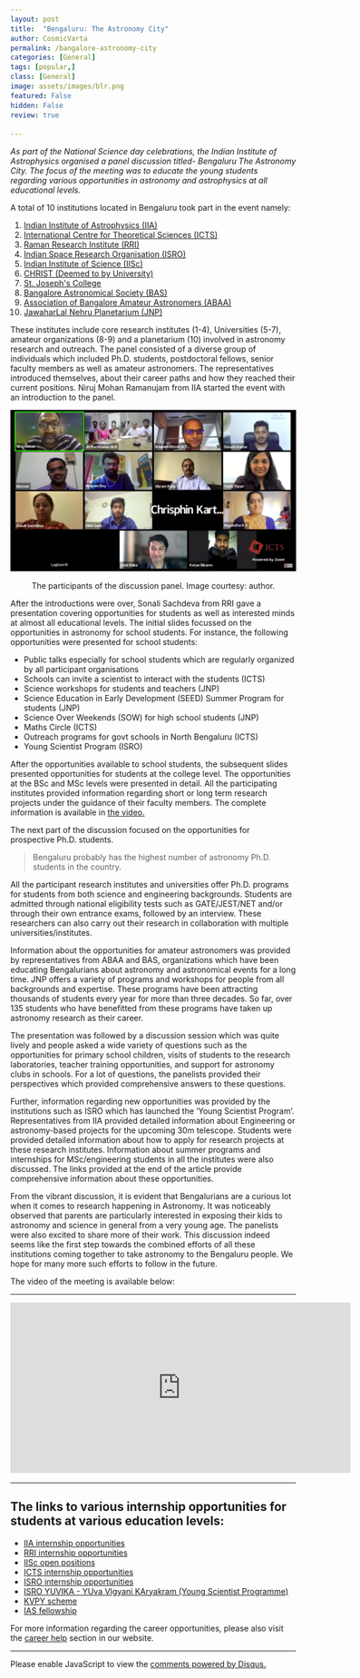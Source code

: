 ```yaml
---
layout: post
title:  "Bengaluru: The Astronomy City"
author: CosmicVarta
permalink: /bangalore-astronomy-city
categories: [General]
tags: [popular,]
class: [General]
image: assets/images/blr.png
featured: False
hidden: False
review: true

---
```


*As part of the National Science day celebrations, the Indian Institute of Astrophysics organised a panel discussion titled- Bengaluru The Astronomy City. The focus of the meeting was to educate the young students regarding various opportunities in astronomy and astrophysics at all educational levels.*


A total of 10 institutions located in Bengaluru took part in the event namely:

1. [Indian Institute of Astrophysics (IIA)](https://www.iiap.res.in/)
2. [International Centre for Theoretical Sciences (ICTS)](https://www.icts.res.in/)
3. [Raman Research Institute (RRI)](https://www.rri.res.in/)
4. [Indian Space Research Organisation (ISRO)](https://www.isro.gov.in/)
5. [Indian Institute of Science (IISc)](https://iisc.ac.in/)
6. [CHRIST (Deemed to by University)](https://christuniversity.in/)
7. [St. Joseph's College](https://www.sjc.ac.in/)
8. [Bangalore Astronomical Society (BAS)](https://bas.org.in/)
9. [Association of Bangalore Amateur Astronomers (ABAA)](https://abaaonline.blogspot.com/)
10. [JawaharLal Nehru Planetarium (JNP)](https://www.taralaya.org/)

These institutes include core research institutes (1-4), Universities (5-7), amateur organizations (8-9) and a planetarium (10) involved in astronomy research and outreach. The panel consisted of a diverse group of individuals which included Ph.D. students, postdoctoral fellows, senior faculty members as well as amateur astronomers.
The representatives introduced themselves, about their career paths and how they reached their current positions. Niruj Mohan Ramanujam from IIA started the event with an introduction to the panel.

<p align="center">
  <img src="../assets/images/blr.png">
</p>

<p align = "center"> The participants of the discussion panel. Image courtesy: author.
</p>

After the introductions were over, Sonali Sachdeva from RRI gave a presentation covering opportunities for students as well as interested minds at almost all educational levels. The initial slides focussed on the opportunities in astronomy for school students. For instance, the following opportunities were presented for school students:



- Public talks especially for school students which are regularly organized by all participant organisations
- Schools can invite a scientist to interact with the students (ICTS)
- Science workshops for students and teachers (JNP)
- Science Education in Early Development (SEED) Summer Program for students (JNP)
- Science Over Weekends (SOW) for high school students (JNP)
- Maths Circle (ICTS)
- Outreach programs for govt schools in North Bengaluru (ICTS)
- Young Scientist Program (ISRO)


After the opportunities available to school students, the subsequent slides presented opportunities for students at the college level. The opportunities at the BSc and MSc levels were presented in detail. All the participating institutes provided information regarding short or long term research projects under the guidance of their faculty members. The complete information is available in [the video.](https://www.youtube.com/watch?v=bB13TdvmkRU)

The next part of the discussion focused on the opportunities for prospective Ph.D. students.

> Bengaluru probably has the highest number of astronomy Ph.D. students in the country.
>

All the participant research institutes and universities offer Ph.D. programs for students from both science and engineering backgrounds. Students are admitted through national eligibility tests such as GATE/JEST/NET and/or through their own entrance exams, followed by an interview. These researchers can also carry out their research in collaboration with multiple universities/institutes.

Information about the opportunities for amateur astronomers was provided by representatives from ABAA and BAS, organizations which have been educating Bengalurians about astronomy and astronomical events for a long time. JNP offers a variety of programs and workshops for people from all backgrounds and expertise. These programs have been attracting thousands of students every year for more than three decades. So far, over 135 students who have benefitted from these programs have taken up astronomy research as their career.

The presentation was followed by a discussion session which was quite lively and people asked a wide variety of questions such as the opportunities for primary school children, visits of students to the research laboratories, teacher training opportunities, and support for astronomy clubs in schools. For a lot of questions, the panelists provided their perspectives which provided comprehensive answers to these questions.

Further, information regarding new opportunities was provided by the institutions such as ISRO which has launched the ‘Young Scientist Program’. Representatives from IIA provided detailed information about Engineering or astronomy-based projects for the upcoming 30m telescope. Students were provided detailed information about how to apply for research projects at these research institutes. Information about summer programs and internships for MSc/engineering students in all the institutes were also discussed. The links provided at the end of the article provide comprehensive information about these opportunities.

From the vibrant discussion, it is evident that Bengalurians are a curious lot when it comes to research happening in Astronomy. It was noticeably observed that parents are particularly interested in exposing their kids to astronomy and science in general from a very young age. The panelists were also excited to share more of their work. This discussion indeed seems like the first step towards the combined efforts of all these institutions coming together to take astronomy to the Bengaluru people. We hope for many more such efforts to follow in the future.

The video of the meeting is available below:

---

<iframe width="600" height="300" src="https://www.youtube.com/embed/bB13TdvmkRU" title="YouTube video player" frameborder="0" allow="accelerometer; autoplay; clipboard-write; encrypted-media; gyroscope; picture-in-picture" allowfullscreen></iframe>


---


## The links to various internship opportunities for students at various education levels:


- [IIA internship opportunities](https://www.iiap.res.in/?q=degree)
- [RRI internship opportunities](https://www.rri.res.in/careers/visiting-students)
- [IISc open positions](https://iisc.ac.in/positions-open/)
- [ICTS internship opportunities](https://www.icts.res.in/opportunities/graduate-studies/summer)
- [ISRO internship opportunities](https://www.isro.gov.in/research-and-academia-interface/internships-projects-training)
- [ISRO YUVIKA - YUva VIgyani KAryakram (Young Scientist Programme)](https://www.isro.gov.in/capacity-building/yuvika-yuva-vigyani-karyakram-young-scientist-programme)
- [KVPY scheme](http://www.kvpy.iisc.ernet.in/main/index.htm)
- [IAS fellowship](https://webjapps.ias.ac.in/fellowship2022/index.html)

For more information regarding the career opportunities, please also visit the [career help](https://cosmicvarta.in/career_help) section in our website.

---




<div id="disqus_thread"></div>
<script>
    /**
    *  RECOMMENDED CONFIGURATION VARIABLES: EDIT AND UNCOMMENT THE SECTION BELOW TO INSERT DYNAMIC VALUES FROM YOUR PLATFORM OR CMS.
    *  LEARN WHY DEFINING THESE VARIABLES IS IMPORTANT: https://disqus.com/admin/universalcode/#configuration-variables    */
    /*
    var disqus_config = function () {
    this.page.url = PAGE_URL;  // Replace PAGE_URL with your page's canonical URL variable
    this.page.identifier = PAGE_IDENTIFIER; // Replace PAGE_IDENTIFIER with your page's unique identifier variable
    };
    */
    (function() { // DON'T EDIT BELOW THIS LINE
    var d = document, s = d.createElement('script');
    s.src = 'https://cosmicvarta-in.disqus.com/embed.js';
    s.setAttribute('data-timestamp', +new Date());
    (d.head || d.body).appendChild(s);
    })();
</script>
<noscript>Please enable JavaScript to view the <a href="https://disqus.com/?ref_noscript">comments powered by Disqus.</a></noscript>
